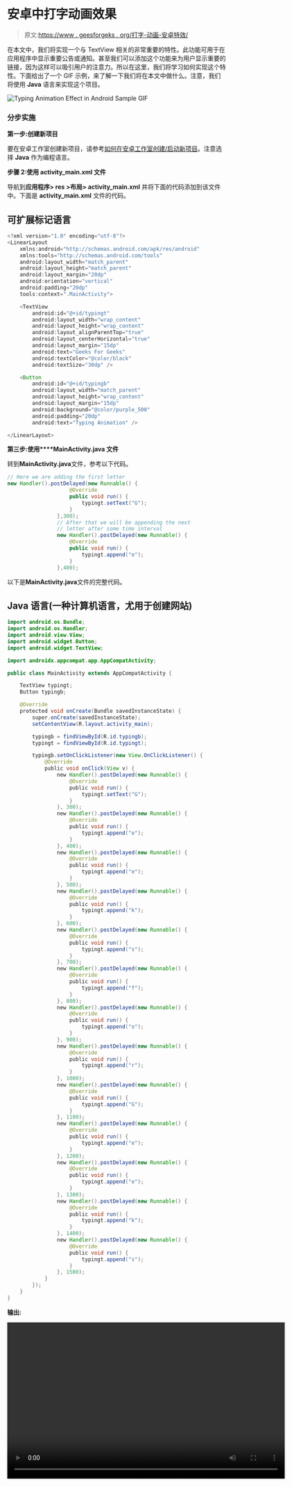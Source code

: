 # 安卓中打字动画效果

> 原文:[https://www . geesforgeks . org/打字-动画-安卓特效/](https://www.geeksforgeeks.org/typing-animation-effect-in-android/)

在本文中，我们将实现一个与 TextView 相关的非常重要的特性。此功能可用于在应用程序中显示重要公告或通知。甚至我们可以添加这个功能来为用户显示重要的链接，因为这样可以吸引用户的注意力。所以在这里，我们将学习如何实现这个特性。下面给出了一个 GIF 示例，来了解一下我们将在本文中做什么。注意，我们将使用 **Java** 语言来实现这个项目。

![Typing Animation Effect in Android Sample GIF](img/06ee1f53c11277f0410b851add563eb8.png)

### **分步实施**

**第一步:创建新项目**

要在安卓工作室创建新项目，请参考[如何在安卓工作室创建/启动新项目](https://www.geeksforgeeks.org/android-how-to-create-start-a-new-project-in-android-studio/)。注意选择 **Java** 作为编程语言。

**步骤 2:使用 activity_main.xml 文件**

导航到**应用程序> res >布局> activity_main.xml** 并将下面的代码添加到该文件中。下面是 **activity_main.xml** 文件的代码。

## 可扩展标记语言

```java
<?xml version="1.0" encoding="utf-8"?>
<LinearLayout 
    xmlns:android="http://schemas.android.com/apk/res/android"
    xmlns:tools="http://schemas.android.com/tools"
    android:layout_width="match_parent"
    android:layout_height="match_parent"
    android:layout_margin="20dp"
    android:orientation="vertical"
    android:padding="20dp"
    tools:context=".MainActivity">

    <TextView
        android:id="@+id/typingt"
        android:layout_width="wrap_content"
        android:layout_height="wrap_content"
        android:layout_alignParentTop="true"
        android:layout_centerHorizontal="true"
        android:layout_margin="15dp"
        android:text="Geeks For Geeks"
        android:textColor="@color/black"
        android:textSize="30dp" />

    <Button
        android:id="@+id/typingb"
        android:layout_width="match_parent"
        android:layout_height="wrap_content"
        android:layout_margin="15dp"
        android:background="@color/purple_500"
        android:padding="20dp"
        android:text="Typing Animation" />

</LinearLayout>
```

**第三步:使用****MainActivity.java 文件**

转到**MainActivity.java**文件，参考以下代码。

```java
// Here we are adding the first letter
new Handler().postDelayed(new Runnable() {
                    @Override
                    public void run() {
                        typingt.setText("G");
                    }
                },300);
                // After that we will be appending the next
                // letter after some time interval
                new Handler().postDelayed(new Runnable() {
                    @Override
                    public void run() {
                        typingt.append("e");
                    }
                },400);
```

以下是**MainActivity.java**文件的完整代码。

## Java 语言(一种计算机语言，尤用于创建网站)

```java
import android.os.Bundle;
import android.os.Handler;
import android.view.View;
import android.widget.Button;
import android.widget.TextView;

import androidx.appcompat.app.AppCompatActivity;

public class MainActivity extends AppCompatActivity {

    TextView typingt;
    Button typingb;

    @Override
    protected void onCreate(Bundle savedInstanceState) {
        super.onCreate(savedInstanceState);
        setContentView(R.layout.activity_main);

        typingb = findViewById(R.id.typingb);
        typingt = findViewById(R.id.typingt);

        typingb.setOnClickListener(new View.OnClickListener() {
            @Override
            public void onClick(View v) {
                new Handler().postDelayed(new Runnable() {
                    @Override
                    public void run() {
                        typingt.setText("G");
                    }
                }, 300);
                new Handler().postDelayed(new Runnable() {
                    @Override
                    public void run() {
                        typingt.append("e");
                    }
                }, 400);
                new Handler().postDelayed(new Runnable() {
                    @Override
                    public void run() {
                        typingt.append("e");
                    }
                }, 500);
                new Handler().postDelayed(new Runnable() {
                    @Override
                    public void run() {
                        typingt.append("k");
                    }
                }, 600);
                new Handler().postDelayed(new Runnable() {
                    @Override
                    public void run() {
                        typingt.append("s");
                    }
                }, 700);
                new Handler().postDelayed(new Runnable() {
                    @Override
                    public void run() {
                        typingt.append("f");
                    }
                }, 800);
                new Handler().postDelayed(new Runnable() {
                    @Override
                    public void run() {
                        typingt.append("o");
                    }
                }, 900);
                new Handler().postDelayed(new Runnable() {
                    @Override
                    public void run() {
                        typingt.append("r");
                    }
                }, 1000);
                new Handler().postDelayed(new Runnable() {
                    @Override
                    public void run() {
                        typingt.append("G");
                    }
                }, 1100);
                new Handler().postDelayed(new Runnable() {
                    @Override
                    public void run() {
                        typingt.append("e");
                    }
                }, 1200);
                new Handler().postDelayed(new Runnable() {
                    @Override
                    public void run() {
                        typingt.append("e");
                    }
                }, 1300);
                new Handler().postDelayed(new Runnable() {
                    @Override
                    public void run() {
                        typingt.append("k");
                    }
                }, 1400);
                new Handler().postDelayed(new Runnable() {
                    @Override
                    public void run() {
                        typingt.append("s");
                    }
                }, 1500);
            }
        });
    }
}
```

**输出:**

<video class="wp-video-shortcode" id="video-591625-1" width="640" height="360" preload="metadata" controls=""><source type="video/mp4" src="https://media.geeksforgeeks.org/wp-content/uploads/20210410223048/typinganimate.mp4?_=1">[https://media.geeksforgeeks.org/wp-content/uploads/20210410223048/typinganimate.mp4](https://media.geeksforgeeks.org/wp-content/uploads/20210410223048/typinganimate.mp4)</video>